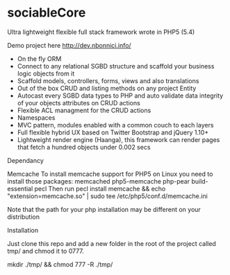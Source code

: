 sociableCore
============

Ultra lightweight flexible full stack framework wrote in PHP5 (5.4)

Demo project here http://dev.nbonnici.info/

- On the fly ORM
- Connect to any relational SGBD structure and scaffold your business logic objects from it 
- Scaffold models, controllers, forms, views and also translations
- Out of the box CRUD and listing methods on any project Entity
- Autocast every SGBD data types to PHP and auto validate data integrity of your objects attributes on CRUD actions
- Flexible ACL managment for the CRUD actions
- Namespaces
- MVC pattern, modules enabled with a common couch to each layers
- Full flexible hybrid UX based on Twitter Bootstrap and jQuery 1.10+
- Lightweight render engine (Haanga), this framework can render pages that fetch a hundred objects under 0.002 secs 

Dependancy

Memcache
To install memcache support for PHP5 on Linux you need to install those packages: memcached php5-memcache php-pear build-essential pecl
Then run 
pecl install memcache && echo "extension=memcache.so" | sudo tee /etc/php5/conf.d/memcache.ini

Note that the path for your php installation may be different on your distribution


Installation

Just clone this repo and add a new folder in the root of the project called tmp/ and chmod it to 0777.

mkdir ./tmp/ && chmod 777 -R ./tmp/

